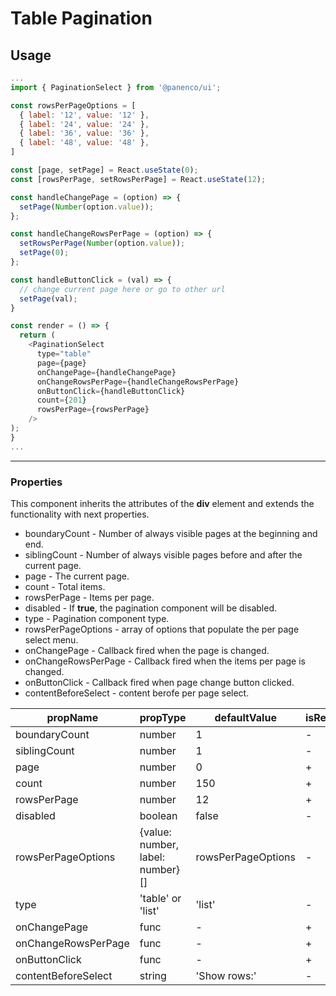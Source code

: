 # Table Pagination

## Usage

```js
...
import { PaginationSelect } from '@panenco/ui';

const rowsPerPageOptions = [
  { label: '12', value: '12' },
  { label: '24', value: '24' },
  { label: '36', value: '36' },
  { label: '48', value: '48' },
]

const [page, setPage] = React.useState(0);
const [rowsPerPage, setRowsPerPage] = React.useState(12);

const handleChangePage = (option) => {
  setPage(Number(option.value));
};

const handleChangeRowsPerPage = (option) => {
  setRowsPerPage(Number(option.value));
  setPage(0);
};

const handleButtonClick = (val) => {
  // change current page here or go to other url
  setPage(val);
}

const render = () => {
  return (
    <PaginationSelect
      type="table"
      page={page}
      onChangePage={handleChangePage}
      onChangeRowsPerPage={handleChangeRowsPerPage}
      onButtonClick={handleButtonClick}
      count={201}
      rowsPerPage={rowsPerPage}
    />
);
}
...
```

---

### Properties

This component inherits the attributes of the **div** element and extends the functionality with next properties.

- boundaryCount - Number of always visible pages at the beginning and end.
- siblingCount - Number of always visible pages before and after the current page.
- page - The current page.
- count - Total items.
- rowsPerPage - Items per page.
- disabled - If **true**, the pagination component will be disabled.
- type - Pagination component type.
- rowsPerPageOptions - array of options that populate the per page select menu.
- onChangePage - Callback fired when the page is changed.
- onChangeRowsPerPage - Callback fired when the items per page is changed.
- onButtonClick - Callback fired when page change button clicked.
- contentBeforeSelect - content berofe per page select.

| propName            | propType                         | defaultValue       | isRequired |
| ------------------- | -------------------------------- | ------------------ | ---------- |
| boundaryCount       | number                           | 1                  | -          |
| siblingCount        | number                           | 1                  | -          |
| page                | number                           | 0                  | +          |
| count               | number                           | 150                | +          |
| rowsPerPage         | number                           | 12                 | +          |
| disabled            | boolean                          | false              | -          |
| rowsPerPageOptions  | {value: number, label: number}[] | rowsPerPageOptions | -          |
| type                | 'table' or 'list'                | 'list'             | -          |
| onChangePage        | func                             | -                  | +          |
| onChangeRowsPerPage | func                             | -                  | +          |
| onButtonClick       | func                             | -                  | +          |
| contentBeforeSelect | string                           | 'Show rows:'       | -          |
